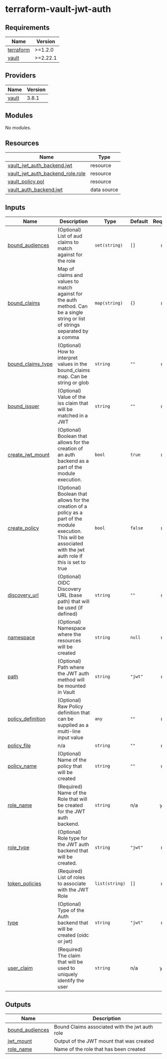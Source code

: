 # terraform-vault-jwt-auth

<!-- BEGINNING OF PRE-COMMIT-TERRAFORM DOCS HOOK -->
## Requirements

| Name | Version |
|------|---------|
| <a name="requirement_terraform"></a> [terraform](#requirement\_terraform) | >=1.2.0 |
| <a name="requirement_vault"></a> [vault](#requirement\_vault) | >=2.22.1 |

## Providers

| Name | Version |
|------|---------|
| <a name="provider_vault"></a> [vault](#provider\_vault) | 3.8.1 |

## Modules

No modules.

## Resources

| Name | Type |
|------|------|
| [vault_jwt_auth_backend.jwt](https://registry.terraform.io/providers/hashicorp/vault/latest/docs/resources/jwt_auth_backend) | resource |
| [vault_jwt_auth_backend_role.role](https://registry.terraform.io/providers/hashicorp/vault/latest/docs/resources/jwt_auth_backend_role) | resource |
| [vault_policy.pol](https://registry.terraform.io/providers/hashicorp/vault/latest/docs/resources/policy) | resource |
| [vault_auth_backend.jwt](https://registry.terraform.io/providers/hashicorp/vault/latest/docs/data-sources/auth_backend) | data source |

## Inputs

| Name | Description | Type | Default | Required |
|------|-------------|------|---------|:--------:|
| <a name="input_bound_audiences"></a> [bound\_audiences](#input\_bound\_audiences) | (Optional) List of aud claims to match against for the role | `set(string)` | `[]` | no |
| <a name="input_bound_claims"></a> [bound\_claims](#input\_bound\_claims) | Map of claims and values to match against for the auth method. Can be a single string or list of strings separated by a comma | `map(string)` | `{}` | no |
| <a name="input_bound_claims_type"></a> [bound\_claims\_type](#input\_bound\_claims\_type) | (Optional) How to interpret values in the bound\_claims map. Can be string or glob | `string` | `""` | no |
| <a name="input_bound_issuer"></a> [bound\_issuer](#input\_bound\_issuer) | (Optional) Value of the iss claim that will be matched in a JWT | `string` | `""` | no |
| <a name="input_create_jwt_mount"></a> [create\_jwt\_mount](#input\_create\_jwt\_mount) | (Optional) Boolean that allows for the creation of an auth backend as a part of the module execution. | `bool` | `true` | no |
| <a name="input_create_policy"></a> [create\_policy](#input\_create\_policy) | (Optional) Boolean that allows for the creation of a policy as a part of the module execution. This will be associated with the jwt auth role if this is set to true | `bool` | `false` | no |
| <a name="input_discovery_url"></a> [discovery\_url](#input\_discovery\_url) | (Optional) OIDC Discovery URL (base path) that will be used (if defined) | `string` | `""` | no |
| <a name="input_namespace"></a> [namespace](#input\_namespace) | (Optional) Namespace where the resources will be created | `string` | `null` | no |
| <a name="input_path"></a> [path](#input\_path) | (Optional) Path where the JWT auth method will be mounted in Vault | `string` | `"jwt"` | no |
| <a name="input_policy_definition"></a> [policy\_definition](#input\_policy\_definition) | (Optional) Raw Policy definition that can be supplied as a multi-line input value | `any` | `""` | no |
| <a name="input_policy_file"></a> [policy\_file](#input\_policy\_file) | n/a | `string` | `""` | no |
| <a name="input_policy_name"></a> [policy\_name](#input\_policy\_name) | (Optional) Name of the policy that will be created | `string` | `""` | no |
| <a name="input_role_name"></a> [role\_name](#input\_role\_name) | (Required) Name of the Role that will be created for the JWT auth backend. | `string` | n/a | yes |
| <a name="input_role_type"></a> [role\_type](#input\_role\_type) | (Optional) Role type for the JWT auth backend that will be created. | `string` | `"jwt"` | no |
| <a name="input_token_policies"></a> [token\_policies](#input\_token\_policies) | (Required) List of roles to associate with the JWT Role | `list(string)` | `[]` | no |
| <a name="input_type"></a> [type](#input\_type) | (Optional) Type of the Auth backend that will be created (oidc or jwt) | `string` | `"jwt"` | no |
| <a name="input_user_claim"></a> [user\_claim](#input\_user\_claim) | (Required) The claim that will be used to uniquely identify the user | `string` | n/a | yes |

## Outputs

| Name | Description |
|------|-------------|
| <a name="output_bound_audiences"></a> [bound\_audiences](#output\_bound\_audiences) | Bound Claims associated with the jwt auth role |
| <a name="output_jwt_mount"></a> [jwt\_mount](#output\_jwt\_mount) | Output of the JWT mount that was created |
| <a name="output_role_name"></a> [role\_name](#output\_role\_name) | Name of the role that has been created |
<!-- END OF PRE-COMMIT-TERRAFORM DOCS HOOK -->
